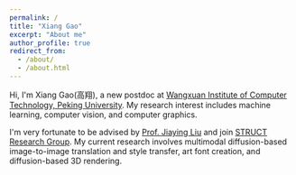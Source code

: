 ```yaml
---
permalink: /
title: "Xiang Gao"
excerpt: "About me"
author_profile: true
redirect_from: 
  - /about/
  - /about.html
---
```


Hi, I'm Xiang Gao(高翔), a new postdoc at [Wangxuan Institute of Computer Technology, Peking University](https://www.icst.pku.edu.cn/). My research interest includes machine learning, computer vision, and computer graphics.

I'm very fortunate to be advised by [Prof. Jiaying Liu](http://39.96.165.147/people/liujiaying.html) and join [STRUCT Research Group](http://39.96.165.147/). My current research involves multimodal diffusion-based image-to-image translation and style transfer, art font creation, and diffusion-based 3D rendering.
